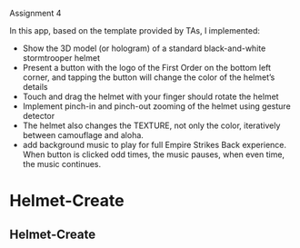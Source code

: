 Assignment 4

In this app, based on the template provided by TAs, I implemented:

 * Show the 3D model (or hologram) of a standard black-and-white stormtrooper helmet
 * Present a button with the logo of the First Order on the bottom left corner, and tapping the button will change the color of the helmet’s details
 * Touch and drag the helmet with your finger should rotate the helmet
 * Implement pinch-in and pinch-out zooming of the helmet using gesture detector
 * The helmet also changes the TEXTURE, not only the color, iteratively between camouflage and aloha.
 * add background music to play for full Empire Strikes Back experience. When button is clicked odd times, the music pauses, when even time, the music continues.
# Helmet-Create
## Helmet-Create

